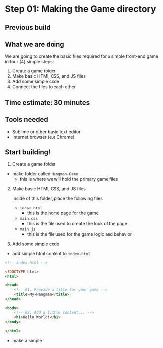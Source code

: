 # Step 01: Making the Game directory

## Previous build

## What we are doing
We are going to create the basic files required for a simple front-end game in four (4) simple steps:

1. Create a game folder
2. Make basic HTMl, CSS, and JS files
3. Add some simple code
4. Connect the files to each other

## Time estimate:  30 minutes

## Tools needed
- Sublime or other basic text editor
- Internet browser (e.g Chrome)

## Start building!

1. Create a game folder
- make folder called `Hangman-Game`
	- this is where we will hold the primary game files


2. Make basic HTMl, CSS, and JS files
	
	Inside of this folder, place the following files
	- `index.html`
		- this is the home page for the game
	- `main.css`
		- this is the file used to create the look of the page
	- `main.js`
		- this is the file used for the game logic and behavior

3. Add some simple code
- add simple html content to `index.html`:

```html
<!-- index.html -->

<!DOCTYPE html>
<html>

<head>
	<!-- 01. Provide a title for your game -->
	<title>My-Hangman</title>
</head>

<body>
	<!-- 02. Add a little content... -->
	<h1>Hello World!</h1>
</body>

</html>
```

-  make a simple


